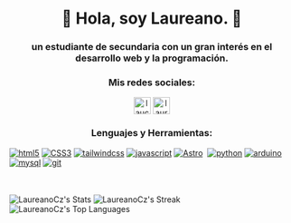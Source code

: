<h1 align="center">🌌 Hola, soy Laureano. 🌌</h1>
<h3 align="center">un estudiante de secundaria con un gran interés en el desarrollo web y la programación.</h3>

<h3 align="center">Mis redes sociales:</h3>
<p align="center">
<a href="https://twitter.com/laucrranza" target="blank"><img align="center" src="https://raw.githubusercontent.com/rahuldkjain/github-profile-readme-generator/master/src/images/icons/Social/twitter.svg" alt="laucrranza" height="30" width="30" /></a>
<a href="https://instagram.com/laure0_" target="blank"><img align="center" src="https://raw.githubusercontent.com/rahuldkjain/github-profile-readme-generator/master/src/images/icons/Social/instagram.svg" alt="laure0_" height="30" width="30" /></a>
</p>

<h3 align="center">Lenguajes y Herramientas:</h3>
<a href='https://github.com/LaureanoCz' target="_blank"><img alt='html5' src='https://img.shields.io/badge/HTML-100000?style=for-the-badge&logo=html5&logoColor=FFFFFF&labelColor=BA3E1B&color=E34F26'/></a>
<a href='https://github.com/LaureanoCz' target="_blank"><img alt='CSS3' src='https://img.shields.io/badge/CSS-100000?style=for-the-badge&logo=CSS3&logoColor=FFFFFF&labelColor=0E578C&color=1572B6'/></a>
<a href='https://github.com/LaureanoCz' target="_blank"><img alt='tailwindcss' src='https://img.shields.io/badge/tailwind-100000?style=for-the-badge&logo=tailwindcss&logoColor=FFFFFF&labelColor=04A0BA&color=06B6D4'/></a>
<a href='https://github.com/LaureanoCz' target="_blank"><img alt='javascript' src='https://img.shields.io/badge/Javascript-100000?style=for-the-badge&logo=javascript&logoColor=FFFFFF&labelColor=DAC51A&color=F7DF1E'/></a>
<a href='https://github.com/LaureanoCz' target="_blank"><img alt='Astro' src='https://img.shields.io/badge/Astro-100000?style=for-the-badge&logo=Astro&logoColor=FFFFFF&labelColor=9C41C7&color=BC52EE'/></a>
<a href='https://github.com/LaureanoCz' target="_blank"><img alt='' src='https://img.shields.io/badge/-100000?style=for-the-badge&logo=&logoColor=FFFFFF&labelColor=000000&color=000000'/></a>
<a href='https://github.com/LaureanoCz' target="_blank"><img alt='python' src='https://img.shields.io/badge/Python-100000?style=for-the-badge&logo=python&logoColor=FFFFFF&labelColor=2C5E89&color=3776AB'/></a>
<a href='https://github.com/LaureanoCz' target="_blank"><img alt='arduino' src='https://img.shields.io/badge/Arduino-100000?style=for-the-badge&logo=arduino&logoColor=FFFFFF&labelColor=007379&color=00878F'/></a>
<a href='https://github.com/LaureanoCz' target="_blank"><img alt='mysql' src='https://img.shields.io/badge/mysql-100000?style=for-the-badge&logo=mysql&logoColor=FFFFFF&labelColor=376383&color=4479A1'/></a>
<a href='https://github.com/LaureanoCz' target="_blank"><img alt='git' src='https://img.shields.io/badge/git-100000?style=for-the-badge&logo=git&logoColor=FFFFFF&labelColor=CD4228&color=F05032'/></a>  
<br>
<br>
<br>

  ![LaureanoCz's Stats](https://github-readme-stats.vercel.app/api?username=LaureanoCz&theme=blueberry&show_icons=true&hide_border=false&count_private=true)
  ![LaureanoCz's Streak](https://github-readme-streak-stats.herokuapp.com/?user=LaureanoCz&theme=blueberry&hide_border=false)
  ![LaureanoCz's Top Languages](https://github-readme-stats.vercel.app/api/top-langs/?username=LaureanoCz&theme=blueberry&show_icons=true&hide_border=false&layout=compact)
  


